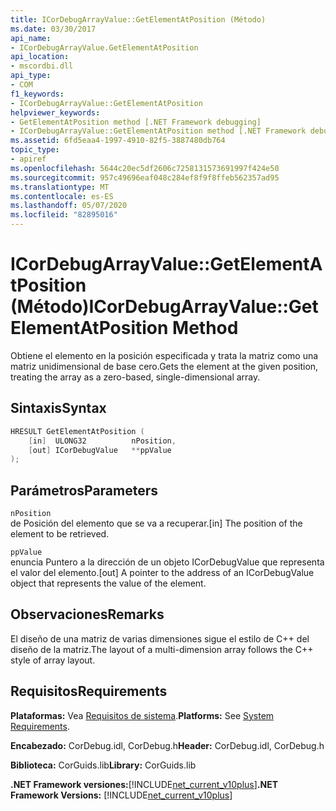 ```yaml
---
title: ICorDebugArrayValue::GetElementAtPosition (Método)
ms.date: 03/30/2017
api_name:
- ICorDebugArrayValue.GetElementAtPosition
api_location:
- mscordbi.dll
api_type:
- COM
f1_keywords:
- ICorDebugArrayValue::GetElementAtPosition
helpviewer_keywords:
- GetElementAtPosition method [.NET Framework debugging]
- ICorDebugArrayValue::GetElementAtPosition method [.NET Framework debugging]
ms.assetid: 6fd5eaa4-1997-4910-82f5-3887480db764
topic_type:
- apiref
ms.openlocfilehash: 5644c20ec5df2606c7258131573691997f424e50
ms.sourcegitcommit: 957c49696eaf048c284ef8f9f8ffeb562357ad95
ms.translationtype: MT
ms.contentlocale: es-ES
ms.lasthandoff: 05/07/2020
ms.locfileid: "82895016"
---
```

# <a name="icordebugarrayvaluegetelementatposition-method"></a><span data-ttu-id="de34e-102">ICorDebugArrayValue::GetElementAtPosition (Método)</span><span class="sxs-lookup"><span data-stu-id="de34e-102">ICorDebugArrayValue::GetElementAtPosition Method</span></span>
<span data-ttu-id="de34e-103">Obtiene el elemento en la posición especificada y trata la matriz como una matriz unidimensional de base cero.</span><span class="sxs-lookup"><span data-stu-id="de34e-103">Gets the element at the given position, treating the array as a zero-based, single-dimensional array.</span></span>  
  
## <a name="syntax"></a><span data-ttu-id="de34e-104">Sintaxis</span><span class="sxs-lookup"><span data-stu-id="de34e-104">Syntax</span></span>  
  
```cpp  
HRESULT GetElementAtPosition (  
    [in]  ULONG32          nPosition,  
    [out] ICorDebugValue   **ppValue  
);  
```  
  
## <a name="parameters"></a><span data-ttu-id="de34e-105">Parámetros</span><span class="sxs-lookup"><span data-stu-id="de34e-105">Parameters</span></span>  
 `nPosition`  
 <span data-ttu-id="de34e-106">de Posición del elemento que se va a recuperar.</span><span class="sxs-lookup"><span data-stu-id="de34e-106">[in] The position of the element to be retrieved.</span></span>  
  
 `ppValue`  
 <span data-ttu-id="de34e-107">enuncia Puntero a la dirección de un objeto ICorDebugValue que representa el valor del elemento.</span><span class="sxs-lookup"><span data-stu-id="de34e-107">[out] A pointer to the address of an ICorDebugValue object that represents the value of the element.</span></span>  
  
## <a name="remarks"></a><span data-ttu-id="de34e-108">Observaciones</span><span class="sxs-lookup"><span data-stu-id="de34e-108">Remarks</span></span>  
 <span data-ttu-id="de34e-109">El diseño de una matriz de varias dimensiones sigue el estilo de C++ del diseño de la matriz.</span><span class="sxs-lookup"><span data-stu-id="de34e-109">The layout of a multi-dimension array follows the C++ style of array layout.</span></span>  
  
## <a name="requirements"></a><span data-ttu-id="de34e-110">Requisitos</span><span class="sxs-lookup"><span data-stu-id="de34e-110">Requirements</span></span>  
 <span data-ttu-id="de34e-111">**Plataformas:** Vea [Requisitos de sistema](../../get-started/system-requirements.md).</span><span class="sxs-lookup"><span data-stu-id="de34e-111">**Platforms:** See [System Requirements](../../get-started/system-requirements.md).</span></span>  
  
 <span data-ttu-id="de34e-112">**Encabezado:** CorDebug.idl, CorDebug.h</span><span class="sxs-lookup"><span data-stu-id="de34e-112">**Header:** CorDebug.idl, CorDebug.h</span></span>  
  
 <span data-ttu-id="de34e-113">**Biblioteca:** CorGuids.lib</span><span class="sxs-lookup"><span data-stu-id="de34e-113">**Library:** CorGuids.lib</span></span>  
  
 <span data-ttu-id="de34e-114">**.NET Framework versiones:**[!INCLUDE[net_current_v10plus](../../../../includes/net-current-v10plus-md.md)]</span><span class="sxs-lookup"><span data-stu-id="de34e-114">**.NET Framework Versions:** [!INCLUDE[net_current_v10plus](../../../../includes/net-current-v10plus-md.md)]</span></span>
